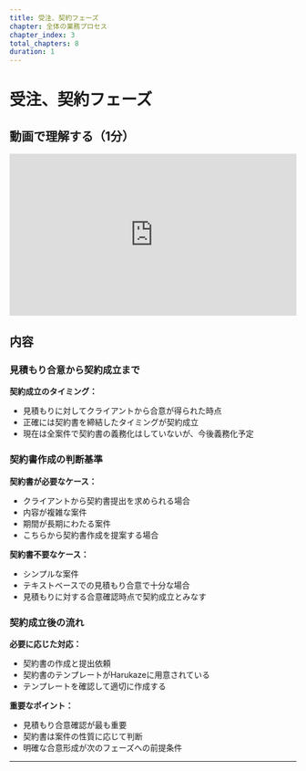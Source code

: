 ```yaml
---
title: 受注、契約フェーズ
chapter: 全体の業務プロセス
chapter_index: 3
total_chapters: 8
duration: 1
---
```


# 受注、契約フェーズ

## 動画で理解する（1分）

<div style="position: relative; padding-bottom: 56.25%; height: 0;"><iframe src="https://www.loom.com/share/eba190d1304c48cab84bf962913c4d38?sid=2a045bb1-7672-45a6-bc71-08f3f37a96e1" frameborder="0" webkitallowfullscreen mozallowfullscreen allowfullscreen style="position: absolute; top: 0; left: 0; width: 100%; height: 100%;"></iframe></div>

## 内容

### 見積もり合意から契約成立まで

**契約成立のタイミング：**
- 見積もりに対してクライアントから合意が得られた時点
- 正確には契約書を締結したタイミングが契約成立
- 現在は全案件で契約書の義務化はしていないが、今後義務化予定

### 契約書作成の判断基準

**契約書が必要なケース：**
- クライアントから契約書提出を求められる場合
- 内容が複雑な案件
- 期間が長期にわたる案件
- こちらから契約書作成を提案する場合

**契約書不要なケース：**
- シンプルな案件
- テキストベースでの見積もり合意で十分な場合
- 見積もりに対する合意確認時点で契約成立とみなす

### 契約成立後の流れ

**必要に応じた対応：**
- 契約書の作成と提出依頼
- 契約書のテンプレートがHarukazeに用意されている
- テンプレートを確認して適切に作成する

**重要なポイント：**
- 見積もり合意確認が最も重要
- 契約書は案件の性質に応じて判断
- 明確な合意形成が次のフェーズへの前提条件

---

